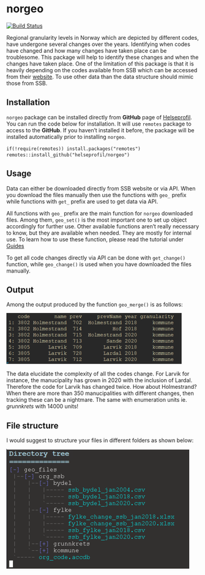 # norgeo

<!-- badges: start -->

[![Build
Status](https://travis-ci.com/helseprofil/norgeo.svg?branch=master)](https://travis-ci.com/helseprofil/norgeo)
<!-- badges: end -->

Regional granularity levels in Norway which are depicted by different
codes, have undergone several changes over the years. Identifying when
codes have changed and how many changes have taken place can be
troublesome. This package will help to identify these changes and when
the changes have taken place. One of the limitation of this package is
that it is heavily depending on the codes available from SSB which can
be accessed from their
[website](https://www.ssb.no/befolkning/artikler-og-publikasjoner/regionale-endringer-2020).
To use other data than the data structure should mimic those from SSB.

## Installation

`norgeo` package can be installed directly from **GitHub** page of
[Helseprofil](https://github.com/helseprofil). You can run the code
below for installation. It will use `remotes` package to access to the
**GitHub**. If you haven’t installed it before, the package will be
installed automatically prior to installing `norgeo`.

    if(!require(remotes)) install.packages("remotes")
    remotes::install_github("helseprofil/norgeo")

## Usage

Data can either be downloaded directly from SSB website or via API. When
you download the files manually then use the functions with `geo_`
prefix while functions with `get_` prefix are used to get data via API.

All functions with `geo_` prefix are the main function for `norgeo`
downloaded files. Among them, `geo_set()` is the most important one to
set up object accordingly for further use. Other available functions
aren’t really necessary to know, but they are available when needed.
They are mostly for internal use. To learn how to use these function,
please read the tutorial under [Guides](articles/use-api.html)

To get all code changes directly via API can be done with `get_change()`
function, while `geo_change()` is used when you have downloaded the
files manually.

## Output

Among the output produced by the function `geo_merge()` is as follows:

![output-result](man/figures/kommune_merge.PNG)

The data elucidate the complexity of all the codes change. For Larvik
for instance, the manucipality has grown in 2020 with the inclusion of
Lardal. Therefore the code for Larvik has changed twice. How about
Holmestrand? When there are more than 350 manucipalities with different
changes, then tracking these can be a nightmare. The same with
enumeration units ie. *grunnkrets* with 14000 units!

## File structure

I would suggest to structure your files in different folders as shown
below:

![File structure](man/figures/geo_dir2.PNG)
